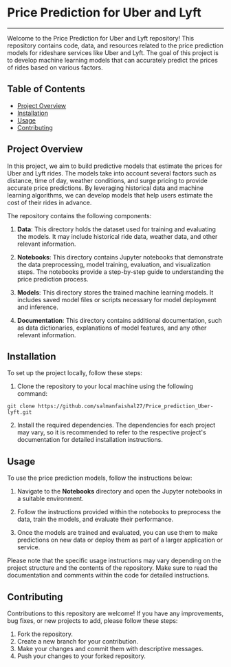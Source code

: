 # Price Prediction for Uber and Lyft

---

Welcome to the Price Prediction for Uber and Lyft repository! This repository contains code, data, and resources related to the price prediction models for rideshare services like Uber and Lyft. The goal of this project is to develop machine learning models that can accurately predict the prices of rides based on various factors.

## Table of Contents

- [Project Overview](#project-overview)
- [Installation](#installation)
- [Usage](#usage)
- [Contributing](#contributing)

## Project Overview

In this project, we aim to build predictive models that estimate the prices for Uber and Lyft rides. The models take into account several factors such as distance, time of day, weather conditions, and surge pricing to provide accurate price predictions. By leveraging historical data and machine learning algorithms, we can develop models that help users estimate the cost of their rides in advance.

The repository contains the following components:

1. **Data**: This directory holds the dataset used for training and evaluating the models. It may include historical ride data, weather data, and other relevant information.

2. **Notebooks**: This directory contains Jupyter notebooks that demonstrate the data preprocessing, model training, evaluation, and visualization steps. The notebooks provide a step-by-step guide to understanding the price prediction process.

3. **Models**: This directory stores the trained machine learning models. It includes saved model files or scripts necessary for model deployment and inference.

4. **Documentation**: This directory contains additional documentation, such as data dictionaries, explanations of model features, and any other relevant information.

## Installation
To set up the project locally, follow these steps:

1. Clone the repository to your local machine using the following command:
```
git clone https://github.com/salmanfaishal27/Price_prediction_Uber-lyft.git
```
2. Install the required dependencies. The dependencies for each project may vary, so it is recommended to refer to the respective project's documentation for detailed installation instructions.

## Usage
To use the price prediction models, follow the instructions below:

1. Navigate to the **Notebooks** directory and open the Jupyter notebooks in a suitable environment.

2. Follow the instructions provided within the notebooks to preprocess the data, train the models, and evaluate their performance.

3. Once the models are trained and evaluated, you can use them to make predictions on new data or deploy them as part of a larger application or service.

Please note that the specific usage instructions may vary depending on the project structure and the contents of the repository. Make sure to read the documentation and comments within the code for detailed instructions.

## Contributing
Contributions to this repository are welcome! If you have any improvements, bug fixes, or new projects to add, please follow these steps:

1. Fork the repository.
2. Create a new branch for your contribution.
3. Make your changes and commit them with descriptive messages.
4. Push your changes to your forked repository.
